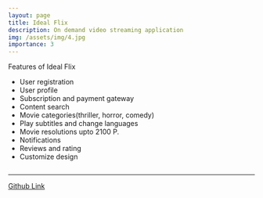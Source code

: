 ```yaml
---
layout: page
title: Ideal Flix
description: On demand video streaming application
img: /assets/img/4.jpg
importance: 3
---
```


Features  of Ideal Flix

- User registration
- User profile
- Subscription and payment gateway
- Content search
- Movie categories(thriller, horror, comedy)
- Play subtitles and change languages
- Movie resolutions upto 2100 P.
- Notifications
- Reviews and rating
- Customize design

<div class="row">
    <div class="col-sm mt-3 mt-md-0">
        <img class="img-fluid rounded z-depth-1" src="{{ '/assets/img/idealflix_1.jpg' | relative_url }}" alt="" title="example image"/>
    </div>
    <div class="col-sm mt-3 mt-md-0">
        <img class="img-fluid rounded z-depth-1" src="{{ '/assets/img/idealflix_2.jpg' | relative_url }}" alt="" title="example image"/>
    </div>
    <div class="col-sm mt-3 mt-md-0">
        <img class="img-fluid rounded z-depth-1" src="{{ '/assets/img/idealflix_3.jpg' | relative_url }}" alt="" title="example image"/>
    </div>
</div>

---
[Github Link](https://github.com/mahbubmunna/idealflix-mobile)